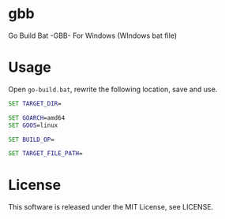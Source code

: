 # gbb
Go Build Bat -GBB- For Windows (WIndows bat file)

# Usage

Open `go-build.bat`, rewrite the following location, save and use.

```bat
SET TARGET_DIR=

SET GOARCH=amd64
SET GOOS=linux

SET BUILD_OP=

SET TARGET_FILE_PATH=
```

# License

This software is released under the MIT License, see LICENSE.
